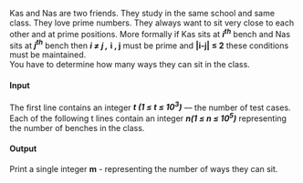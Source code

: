Kas and Nas are two friends. They study in the same school and same class. They love prime numbers. They always want to sit very close to each other and at prime positions. More formally if Kas sits at ***i<sup>th</sup>*** bench and Nas sits at ***j<sup>th</sup>*** bench then ***i ≠ j ,*** **i , j** must be prime and  **|i-j| ≤ 2** these conditions must be maintained.     
You have to determine how many ways they can sit in the class.
#### Input   
The first line contains an integer ***t (1 ≤ t ≤ 10<sup>3</sup>)*** — the number of test cases.    
Each of the following t lines contain an integer  ***n(1 ≤ n ≤ 10<sup>5</sup>)*** representing the number of benches in the class.

#### Output    
Print a single integer **m** - representing the number of ways they can sit.